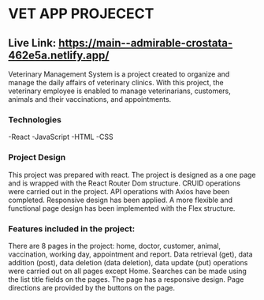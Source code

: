 # VET APP PROJECECT
## Live Link: https://main--admirable-crostata-462e5a.netlify.app/

Veterinary Management System is a project created to organize and manage the daily affairs of veterinary clinics. With this project, the veterinary employee is enabled to manage veterinarians, customers, animals and their vaccinations, and appointments.

### Technologies
-React
-JavaScript
-HTML
-CSS

### Project Design
This project was prepared with react.
The project is designed as a one page and is wrapped with the React Router Dom structure.
CRUID operations were carried out in the project.
API operations with Axios have been completed.
Responsive design has been applied.
A more flexible and functional page design has been implemented with the Flex structure.

### Features included in the project:
There are 8 pages in the project: home, doctor, customer, animal, vaccination, working day, appointment and report.
Data retrieval (get), data addition (post), data deletion (data deletion), data update (put) operations were carried out on all pages except Home.
Searches can be made using the list title fields on the pages.
The page has a responsive design.
Page directions are provided by the buttons on the page.
